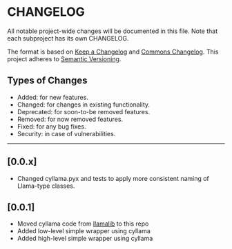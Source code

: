 # CHANGELOG

All notable project-wide changes will be documented in this file. Note that each subproject has its own CHANGELOG.

The format is based on [Keep a Changelog](https://keepachangelog.com/en/1.0.0/) and [Commons Changelog](https://common-changelog.org). This project adheres to [Semantic Versioning](https://semver.org/spec/v2.0.0.html).

## Types of Changes

- Added: for new features.
- Changed: for changes in existing functionality.
- Deprecated: for soon-to-be removed features.
- Removed: for now removed features.
- Fixed: for any bug fixes.
- Security: in case of vulnerabilities.

---

## [0.0.x]


- Changed cyllama.pyx and tests to apply more consistent naming of Llama-type classes.

## [0.0.1]

- Moved cyllama code from [llamalib](https://github.com/shakfu/llamalib) to this repo
- Added low-level simple wrapper using cyllama
- Added high-level simple wrapper using cyllama

